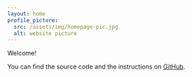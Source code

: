 ```yaml
---
layout: home
profile_picture:
  src: /assets/img/homepage-pic.jpg
  alt: website picture
---
```


<p>
  Welcome!
</p>

<p>
  You can find the source code and the instructions on <a href="https://github.com/eliottvincent/bay">GitHub</a>.
</p>
